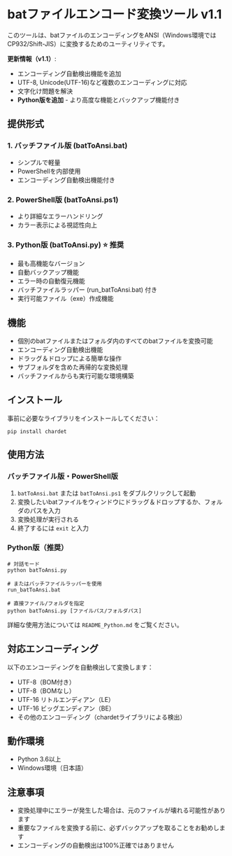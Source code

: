 # batファイルエンコード変換ツール v1.1

このツールは、batファイルのエンコーディングをANSI（Windows環境ではCP932/Shift-JIS）に変換するためのユーティリティです。

**更新情報（v1.1）**: 
- エンコーディング自動検出機能を追加
- UTF-8, Unicode(UTF-16)など複数のエンコーディングに対応
- 文字化け問題を解決
- **Python版を追加** - より高度な機能とバックアップ機能付き

## 提供形式

### 1. バッチファイル版 (batToAnsi.bat)
- シンプルで軽量
- PowerShellを内部使用
- エンコーディング自動検出機能付き

### 2. PowerShell版 (batToAnsi.ps1) 
- より詳細なエラーハンドリング
- カラー表示による視認性向上

### 3. Python版 (batToAnsi.py) ⭐ **推奨**
- 最も高機能なバージョン
- 自動バックアップ機能
- エラー時の自動復元機能
- バッチファイルラッパー (run_batToAnsi.bat) 付き
- 実行可能ファイル（exe）作成機能

## 機能

- 個別のbatファイルまたはフォルダ内のすべてのbatファイルを変換可能
- エンコーディング自動検出機能
- ドラッグ＆ドロップによる簡単な操作
- サブフォルダを含めた再帰的な変換処理
- バッチファイルからも実行可能な環境構築

## インストール

事前に必要なライブラリをインストールしてください：

```
pip install chardet
```

## 使用方法

### バッチファイル版・PowerShell版
1. `batToAnsi.bat` または `batToAnsi.ps1` をダブルクリックして起動
2. 変換したいbatファイルをウィンドウにドラッグ＆ドロップするか、フォルダのパスを入力
3. 変換処理が実行される
4. 終了するには `exit` と入力

### Python版（推奨）
```
# 対話モード
python batToAnsi.py

# またはバッチファイルラッパーを使用
run_batToAnsi.bat

# 直接ファイル/フォルダを指定
python batToAnsi.py [ファイルパス/フォルダパス]
```

詳細な使用方法については `README_Python.md` をご覧ください。

## 対応エンコーディング

以下のエンコーディングを自動検出して変換します：

- UTF-8（BOM付き）
- UTF-8（BOMなし）
- UTF-16 リトルエンディアン（LE）
- UTF-16 ビッグエンディアン（BE）
- その他のエンコーディング（chardetライブラリによる検出）

## 動作環境

- Python 3.6以上
- Windows環境（日本語）

## 注意事項

- 変換処理中にエラーが発生した場合は、元のファイルが壊れる可能性があります
- 重要なファイルを変換する前に、必ずバックアップを取ることをお勧めします
- エンコーディングの自動検出は100%正確ではありません
